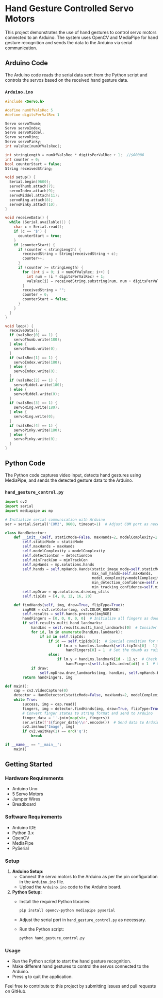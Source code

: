 # Hand Gesture Controlled Servo Motors

This project demonstrates the use of hand gestures to control servo motors connected to an Arduino. The system uses OpenCV and MediaPipe for hand gesture recognition and sends the data to the Arduino via serial communication.

## Arduino Code

The Arduino code reads the serial data sent from the Python script and controls the servos based on the received hand gesture data.

### `Arduino.ino`

```cpp
#include <Servo.h>

#define numOfValsRec 5
#define digitsPerValRec 1

Servo servoThumb;
Servo servoIndex;
Servo servoMiddel;
Servo servoRing;
Servo servoPinky;
int valsRec[numOfValsRec];

int stringLength = numOfValsRec * digitsPerValRec + 1;  //$00000
int counter = 0;
bool counterStart = false;
String receivedString;

void setup() {
  Serial.begin(9600);
  servoThumb.attach(7);
  servoIndex.attach(9);
  servoMiddel.attach(11);
  servoRing.attach(8);
  servoPinky.attach(10);
}

void receiveData() {
  while (Serial.available()) {
    char c = Serial.read();
    if (c == '$') {
      counterStart = true;
    }
    if (counterStart) {
      if (counter < stringLength) {
        receivedString = String(receivedString + c);
        counter++;
      }
      if (counter >= stringLength) {
        for (int i = 0; i < numOfValsRec; i++) {
          int num = (i * digitsPerValRec) + 1;
          valsRec[i] = receivedString.substring(num, num + digitsPerValRec).toInt();
        }
        receivedString = "";
        counter = 0;
        counterStart = false;
      }
    }
  }
}

void loop() {
  receiveData();
  if (valsRec[0] == 1) {
    servoThumb.write(180);
  } else {
    servoThumb.write(0);
  }
  if (valsRec[1] == 1) {
    servoIndex.write(180);
  } else {
    servoIndex.write(0);
  }
  if (valsRec[2] == 1) {
    servoMiddel.write(180);
  } else {
    servoMiddel.write(0);
  }
  if (valsRec[3] == 1) {
    servoRing.write(180);
  } else {
    servoRing.write(0);
  }
  if (valsRec[4] == 1) {
    servoPinky.write(180);
  } else {
    servoPinky.write(0);
  }
}

```

## Python Code

The Python code captures video input, detects hand gestures using MediaPipe, and sends the detected gesture data to the Arduino.

### `hand_gesture_control.py`

```python
import cv2
import serial
import mediapipe as mp

# Initialize serial communication with Arduino
ser = serial.Serial('COM3', 9600, timeout=1)  # Adjust COM port as necessary

class HandDetector:
    def __init__(self, staticMode=False, maxHands=2, modelComplexity=1, detectionCon=0.5, minTrackCon=0.5):
        self.staticMode = staticMode
        self.maxHands = maxHands
        self.modelComplexity = modelComplexity
        self.detectionCon = detectionCon
        self.minTrackCon = minTrackCon
        self.mpHands = mp.solutions.hands
        self.hands = self.mpHands.Hands(static_image_mode=self.staticMode,
                                        max_num_hands=self.maxHands,
                                        model_complexity=modelComplexity,
                                        min_detection_confidence=self.detectionCon,
                                        min_tracking_confidence=self.minTrackCon)
        self.mpDraw = mp.solutions.drawing_utils
        self.tipIds = [4, 8, 12, 16, 20]

    def findHands(self, img, draw=True, flipType=True):
        imgRGB = cv2.cvtColor(img, cv2.COLOR_BGR2RGB)
        self.results = self.hands.process(imgRGB)
        handFingers = [0, 0, 0, 0, 0]  # Initialize all fingers as down
        if self.results.multi_hand_landmarks:
            handLms = self.results.multi_hand_landmarks[0]  # Consider only the first detected hand
            for id, lm in enumerate(handLms.landmark):
                if id in self.tipIds:
                    if id == self.tipIds[0]:  # Special condition for the thumb
                        if lm.x < handLms.landmark[self.tipIds[0] - 1].x:  # Check if the thumb tip is to the left of the adjacent landmark
                            handFingers[0] = 1  # Set the thumb as raised
                    else:
                        if lm.y < handLms.landmark[id - 1].y:  # Check if the finger tip is above the adjacent landmark
                            handFingers[self.tipIds.index(id)] = 1  # Set the finger as raised
            if draw:
                self.mpDraw.draw_landmarks(img, handLms, self.mpHands.HAND_CONNECTIONS)
        return handFingers, img

def main():
    cap = cv2.VideoCapture(0)
    detector = HandDetector(staticMode=False, maxHands=2, modelComplexity=1, detectionCon=0.5, minTrackCon=0.5)
    while True:
        success, img = cap.read()
        fingers, img = detector.findHands(img, draw=True, flipType=True)
        # Convert finger states to string format and send to Arduino
        finger_data = ''.join(map(str, fingers))
        ser.write(f'${finger_data}\\n'.encode())  # Send data to Arduino
        cv2.imshow("Image", img)
        if cv2.waitKey(1) == ord('q'):
            break

if __name__ == "__main__":
    main()

```

## Getting Started

### Hardware Requirements

- Arduino Uno
- 5 Servo Motors
- Jumper Wires
- Breadboard

### Software Requirements

- Arduino IDE
- Python 3.x
- OpenCV
- MediaPipe
- PySerial

### Setup

1. **Arduino Setup:**
    - Connect the servo motors to the Arduino as per the pin configuration in the `Arduino.ino` file.
    - Upload the `Arduino.ino` code to the Arduino board.
2. **Python Setup:**
    - Install the required Python libraries:
        
        ```bash
        pip install opencv-python mediapipe pyserial
        
        ```
        
    - Adjust the serial port in `hand_gesture_control.py` as necessary.
    - Run the Python script:
        
        ```bash
        python hand_gesture_control.py
        
        ```
        

### Usage

- Run the Python script to start the hand gesture recognition.
- Make different hand gestures to control the servos connected to the Arduino.
- Press `q` to quit the application.

Feel free to contribute to this project by submitting issues and pull requests on GitHub.
